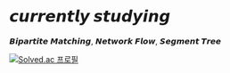 # 𝙘𝙪𝙧𝙧𝙚𝙣𝙩𝙡𝙮 𝙨𝙩𝙪𝙙𝙮𝙞𝙣𝙜

𝘽𝙞𝙥𝙖𝙧𝙩𝙞𝙩𝙚 𝙈𝙖𝙩𝙘𝙝𝙞𝙣𝙜, 𝙉𝙚𝙩𝙬𝙤𝙧𝙠 𝙁𝙡𝙤𝙬, 𝙎𝙚𝙜𝙢𝙚𝙣𝙩 𝙏𝙧𝙚𝙚

[![Solved.ac
프로필](http://mazassumnida.wtf/api/v2/generate_badge?boj=tigerwuy)](https://solved.ac/tigerwuy)

